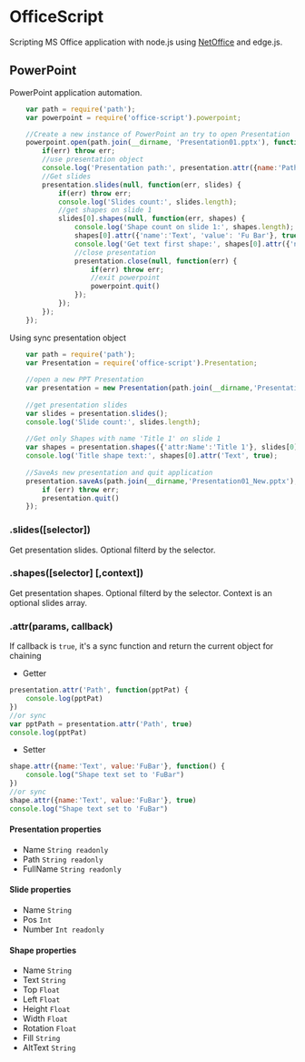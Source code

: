 # OfficeScript

Scripting MS Office application with node.js using [NetOffice](http://netoffice.codeplex.com/) and edge.js.

## PowerPoint

PowerPoint application automation. 
```javascript
    var path = require('path');
    var powerpoint = require('office-script').powerpoint;

    //Create a new instance of PowerPoint an try to open Presentation
    powerpoint.open(path.join(__dirname, 'Presentation01.pptx'), function(err, presentation) {
        if(err) throw err;
        //use presentation object
        console.log('Presentation path:', presentation.attr({name:'Path'}, true));
        //Get slides
        presentation.slides(null, function(err, slides) {
            if(err) throw err;
            console.log('Slides count:', slides.length);
            //get shapes on slide 1
            slides[0].shapes(null, function(err, shapes) {
                console.log('Shape count on slide 1:', shapes.length);
                shapes[0].attr({'name':'Text', 'value': 'Fu Bar'}, true); //Set text value
                console.log('Get text first shape:', shapes[0].attr({'name':'Text'}, true));
                //close presentation
                presentation.close(null, function(err) {
                    if(err) throw err;
                    //exit powerpoint
                    powerpoint.quit()
                });
            });
        });
    });
```

Using sync presentation object
```javascript
    var path = require('path');
    var Presentation = require('office-script').Presentation;
    
    //open a new PPT Presentation 
    var presentation = new Presentation(path.join(__dirname,'Presentation01.pptx'));
    
    //get presentation slides 
    var slides = presentation.slides();
    console.log('Slide count:', slides.length);
    
    //Get only Shapes with name 'Title 1' on slide 1
    var shapes = presentation.shapes({'attr:Name':'Title 1'}, slides[0]);
    console.log('Title shape text:', shapes[0].attr('Text', true);
    
    //SaveAs new presentation and quit application
    presentation.saveAs(path.join(__dirname,'Presentation01_New.pptx'), function(err) {
        if (err) throw err;
        presentation.quit()
    });

```

### .slides([selector])
Get presentation slides. Optional filterd by the selector.

### .shapes([selector] [,context])
Get presentation shapes. Optional filterd by the selector. Context is an optional slides array.

### .attr(params, callback)
If callback is `true`, it's a sync function and return the current object for chaining
* Getter

```javascript
presentation.attr('Path', function(pptPat) {
    console.log(pptPat)
})
//or sync
var pptPath = presentation.attr('Path', true)
console.log(pptPat)
```
* Setter

```javascript
shape.attr({name:'Text', value:'FuBar'}, function() {
    console.log("Shape text set to 'FuBar")
})
//or sync
shape.attr({name:'Text', value:'FuBar'}, true)
console.log("Shape text set to 'FuBar")
```
#### Presentation properties
* Name `String readonly`
* Path `String readonly`
* FullName `String readonly`

#### Slide properties
* Name `String`
* Pos `Int`
* Number  `Int readonly`

#### Shape properties
* Name `String`
* Text `String`
* Top  `Float`
* Left  `Float`
* Height  `Float`
* Width  `Float`
* Rotation  `Float`
* Fill  `String`
* AltText  `String`

